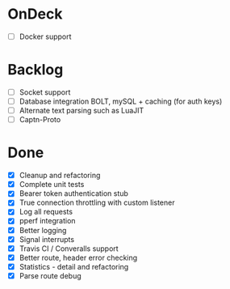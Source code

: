 
# OnDeck
- [ ] Docker support

# Backlog
- [ ] Socket support
- [ ] Database integration BOLT, mySQL + caching (for auth keys)
- [ ] Alternate text parsing such as LuaJIT
- [ ] Captn-Proto

# Done
- [x] Cleanup and refactoring
- [x] Complete unit tests
- [x] Bearer token authentication stub
- [x] True connection throttling with custom listener
- [x] Log all requests
- [x] pperf integration
- [x] Better logging
- [x] Signal interrupts
- [x] Travis CI / Converalls support
- [x] Better route, header error checking
- [x] Statistics - detail and refactoring
- [x] Parse route debug
